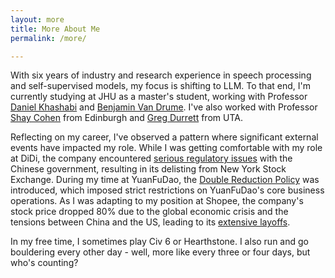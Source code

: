 ```yaml
---
layout: more
title: More About Me
permalink: /more/

---
```


With six years of industry and research experience in speech processing and self-supervised models, my focus is shifting to LLM. To that end, I'm currently studying at JHU as a master's student, working with Professor [Daniel Khashabi](https://danielkhashabi.com/) and [Benjamin Van Drume](https://www.cs.jhu.edu/~vandurme/). I've also worked with Professor [Shay Cohen](https://homepages.inf.ed.ac.uk/scohen/) from Edinburgh and [Greg Durrett](https://www.cs.utexas.edu/~gdurrett/) from UTA.


Reflecting on my career, I've observed a pattern where significant external events have impacted my role. 
While I was getting comfortable with my role at DiDi, the company encountered [serious regulatory issues](https://www.forbes.com/sites/ywang/2022/05/24/didi-to-delist-from-nyse-after-overwhelming-yes-vote-by-shareholders/?sh=4d105596cba0) with the Chinese government, resulting in its delisting from New York Stock Exchange.
During my time at YuanFuDao, the [Double Reduction Policy](https://en.wikipedia.org/wiki/Double_Reduction_Policy) was introduced, which imposed strict restrictions on YuanFuDao's core business operations.
As I was adapting to my position at Shopee, the company's stock price dropped 80% due to the global economic crisis and the tensions between China and the US, leading to its [extensive layoffs](https://techwireasia.com/2022/09/why-is-e-commerce-giant-shopee-on-a-layoff-spree/).


In my free time, I sometimes play Civ 6 or Hearthstone. I also run and go bouldering every other day - well, more like every three or four days, but who's counting?
